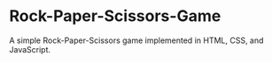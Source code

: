 # Rock-Paper-Scissors-Game
A simple Rock-Paper-Scissors game implemented in HTML, CSS, and JavaScript.
